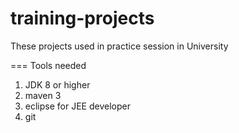# training-projects
These projects used in practice session in University

===
Tools needed
1. JDK 8 or higher
2. maven 3
4. eclipse for JEE developer
5. git


